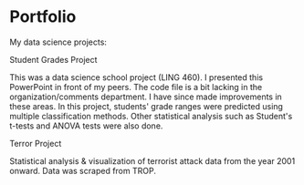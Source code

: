 # Portfolio
My data science projects:

Student Grades Project 

This was a data science school project (LING 460). I presented this PowerPoint in front of my peers. The code file is a bit lacking in the organization/comments department. I have since made improvements in these areas. In this project, students' grade ranges were predicted using multiple classification methods. Other statistical analysis such as Student's t-tests and ANOVA tests were also done.

Terror Project

Statistical analysis & visualization of terrorist attack data from the year 2001 onward. Data was scraped from TROP.
